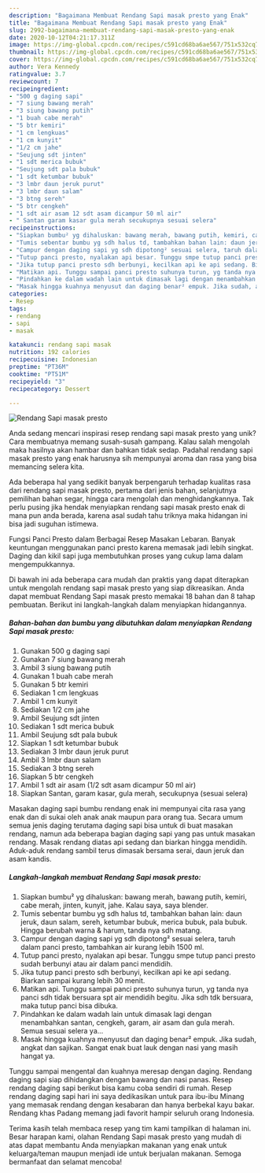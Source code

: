 ```yaml
---
description: "Bagaimana Membuat Rendang Sapi masak presto yang Enak"
title: "Bagaimana Membuat Rendang Sapi masak presto yang Enak"
slug: 2992-bagaimana-membuat-rendang-sapi-masak-presto-yang-enak
date: 2020-10-12T04:21:17.311Z
image: https://img-global.cpcdn.com/recipes/c591cd68ba6ae567/751x532cq70/rendang-sapi-masak-presto-foto-resep-utama.jpg
thumbnail: https://img-global.cpcdn.com/recipes/c591cd68ba6ae567/751x532cq70/rendang-sapi-masak-presto-foto-resep-utama.jpg
cover: https://img-global.cpcdn.com/recipes/c591cd68ba6ae567/751x532cq70/rendang-sapi-masak-presto-foto-resep-utama.jpg
author: Vera Kennedy
ratingvalue: 3.7
reviewcount: 7
recipeingredient:
- "500 g daging sapi"
- "7 siung bawang merah"
- "3 siung bawang putih"
- "1 buah cabe merah"
- "5 btr kemiri"
- "1 cm lengkuas"
- "1 cm kunyit"
- "1/2 cm jahe"
- "Seujung sdt jinten"
- "1 sdt merica bubuk"
- "Seujung sdt pala bubuk"
- "1 sdt ketumbar bubuk"
- "3 lmbr daun jeruk purut"
- "3 lmbr daun salam"
- "3 btng sereh"
- "5 btr cengkeh"
- "1 sdt air asam 12 sdt asam dicampur 50 ml air"
- " Santan garam kasar gula merah secukupnya sesuai selera"
recipeinstructions:
- "Siapkan bumbu² yg dihaluskan: bawang merah, bawang putih, kemiri, cabe merah, jinten, kunyit, jahe. Kalau saya, saya blender."
- "Tumis sebentar bumbu yg sdh halus td, tambahkan bahan lain: daun jeruk, daun salam, sereh, ketumbar bubuk, merica bubuk, pala bubuk. Hingga berubah warna &amp; harum, tanda nya sdh matang."
- "Campur dengan daging sapi yg sdh dipotong² sesuai selera, taruh dalam panci presto, tambahkan air kurang lebih 1500 ml."
- "Tutup panci presto, nyalakan api besar. Tunggu smpe tutup panci presto sudah berbunyi atau air dalam panci mendidih."
- "Jika tutup panci presto sdh berbunyi, kecilkan api ke api sedang. Biarkan sampai kurang lebih 30 menit."
- "Matikan api. Tunggu sampai panci presto suhunya turun, yg tanda nya panci sdh tidak bersuara spt air mendidih begitu. Jika sdh tdk bersuara, maka tutup panci bisa dibuka."
- "Pindahkan ke dalam wadah lain untuk dimasak lagi dengan menambahkan santan, cengkeh, garam, air asam dan gula merah. Semua sesuai selera ya..."
- "Masak hingga kuahnya menyusut dan daging benar² empuk. Jika sudah, angkat dan sajikan. Sangat enak buat lauk dengan nasi yang masih hangat ya."
categories:
- Resep
tags:
- rendang
- sapi
- masak

katakunci: rendang sapi masak 
nutrition: 192 calories
recipecuisine: Indonesian
preptime: "PT36M"
cooktime: "PT51M"
recipeyield: "3"
recipecategory: Dessert

---
```



![Rendang Sapi masak presto](https://img-global.cpcdn.com/recipes/c591cd68ba6ae567/751x532cq70/rendang-sapi-masak-presto-foto-resep-utama.jpg)

Anda sedang mencari inspirasi resep rendang sapi masak presto yang unik? Cara membuatnya memang susah-susah gampang. Kalau salah mengolah maka hasilnya akan hambar dan bahkan tidak sedap. Padahal rendang sapi masak presto yang enak harusnya sih mempunyai aroma dan rasa yang bisa memancing selera kita.

Ada beberapa hal yang sedikit banyak berpengaruh terhadap kualitas rasa dari rendang sapi masak presto, pertama dari jenis bahan, selanjutnya pemilihan bahan segar, hingga cara mengolah dan menghidangkannya. Tak perlu pusing jika hendak menyiapkan rendang sapi masak presto enak di mana pun anda berada, karena asal sudah tahu triknya maka hidangan ini bisa jadi suguhan istimewa.

Fungsi Panci Presto dalam Berbagai Resep Masakan Lebaran. Banyak keuntungan menggunakan panci presto karena memasak jadi lebih singkat. Daging dan kikil sapi juga membutuhkan proses yang cukup lama dalam mengempukkannya.


Di bawah ini ada beberapa cara mudah dan praktis yang dapat diterapkan untuk mengolah rendang sapi masak presto yang siap dikreasikan. Anda dapat membuat Rendang Sapi masak presto memakai 18 bahan dan 8 tahap pembuatan. Berikut ini langkah-langkah dalam menyiapkan hidangannya.

<!--inarticleads1-->

##### Bahan-bahan dan bumbu yang dibutuhkan dalam menyiapkan Rendang Sapi masak presto:

1. Gunakan 500 g daging sapi
1. Gunakan 7 siung bawang merah
1. Ambil 3 siung bawang putih
1. Gunakan 1 buah cabe merah
1. Gunakan 5 btr kemiri
1. Sediakan 1 cm lengkuas
1. Ambil 1 cm kunyit
1. Sediakan 1/2 cm jahe
1. Ambil Seujung sdt jinten
1. Sediakan 1 sdt merica bubuk
1. Ambil Seujung sdt pala bubuk
1. Siapkan 1 sdt ketumbar bubuk
1. Sediakan 3 lmbr daun jeruk purut
1. Ambil 3 lmbr daun salam
1. Sediakan 3 btng sereh
1. Siapkan 5 btr cengkeh
1. Ambil 1 sdt air asam (1/2 sdt asam dicampur 50 ml air)
1. Siapkan  Santan, garam kasar, gula merah, secukupnya (sesuai selera)


Masakan daging sapi bumbu rendang enak ini mempunyai cita rasa yang enak dan di sukai oleh anak anak maupun para orang tua. Secara umum semua jenis daging terutama daging sapi bisa untuk di buat masakan rendang, namun ada beberapa bagian daging sapi yang pas untuk masakan rendang. Masak rendang diatas api sedang dan biarkan hingga mendidih. Aduk-aduk rendang sambil terus dimasak bersama serai, daun jeruk dan asam kandis. 

<!--inarticleads2-->

##### Langkah-langkah membuat Rendang Sapi masak presto:

1. Siapkan bumbu² yg dihaluskan: bawang merah, bawang putih, kemiri, cabe merah, jinten, kunyit, jahe. Kalau saya, saya blender.
1. Tumis sebentar bumbu yg sdh halus td, tambahkan bahan lain: daun jeruk, daun salam, sereh, ketumbar bubuk, merica bubuk, pala bubuk. Hingga berubah warna &amp; harum, tanda nya sdh matang.
1. Campur dengan daging sapi yg sdh dipotong² sesuai selera, taruh dalam panci presto, tambahkan air kurang lebih 1500 ml.
1. Tutup panci presto, nyalakan api besar. Tunggu smpe tutup panci presto sudah berbunyi atau air dalam panci mendidih.
1. Jika tutup panci presto sdh berbunyi, kecilkan api ke api sedang. Biarkan sampai kurang lebih 30 menit.
1. Matikan api. Tunggu sampai panci presto suhunya turun, yg tanda nya panci sdh tidak bersuara spt air mendidih begitu. Jika sdh tdk bersuara, maka tutup panci bisa dibuka.
1. Pindahkan ke dalam wadah lain untuk dimasak lagi dengan menambahkan santan, cengkeh, garam, air asam dan gula merah. Semua sesuai selera ya...
1. Masak hingga kuahnya menyusut dan daging benar² empuk. Jika sudah, angkat dan sajikan. Sangat enak buat lauk dengan nasi yang masih hangat ya.


Tunggu sampai mengental dan kuahnya meresap dengan daging. Rendang daging sapi siap dihidangkan dengan bawang dan nasi panas. Resep rendang daging sapi berikut bisa kamu coba sendiri di rumah. Resep rendang daging sapi hari ini saya dedikasikan untuk para ibu-ibu Minang yang memasak rendang dengan kesabaran dan hanya berbekal kayu bakar. Rendang khas Padang memang jadi favorit hampir seluruh orang Indonesia. 

Terima kasih telah membaca resep yang tim kami tampilkan di halaman ini. Besar harapan kami, olahan Rendang Sapi masak presto yang mudah di atas dapat membantu Anda menyiapkan makanan yang enak untuk keluarga/teman maupun menjadi ide untuk berjualan makanan. Semoga bermanfaat dan selamat mencoba!
